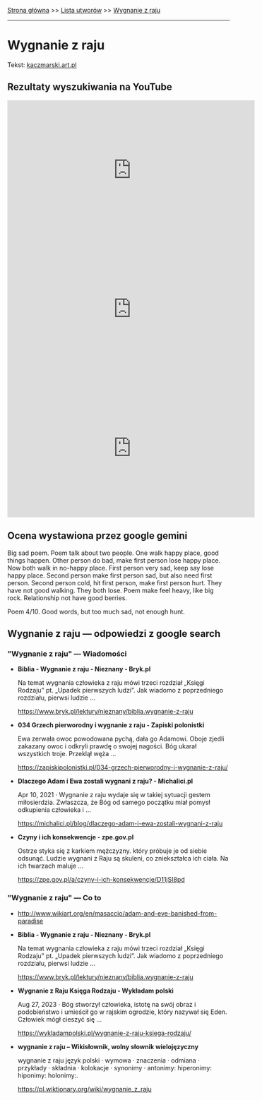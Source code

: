 [Strona główna](../index.md) >> [Lista utworów](../list.md) >> [Wygnanie z raju](652.md)

---

# Wygnanie z raju

Tekst: [kaczmarski.art.pl](https://www.kaczmarski.art.pl/tworczosc/wiersze/wygnanie-z-raju/)

## Rezultaty wyszukiwania na YouTube

<iframe width="560" height="315" src="https://www.youtube.com/embed/L3jqcitu2tA?si=IdontcarewhotheIRSsendsImnotpayingtaxes" title="YouTube video player" frameborder="0" allow="accelerometer; autoplay; clipboard-write; encrypted-media; gyroscope; picture-in-picture; web-share" referrerpolicy="strict-origin-when-cross-origin" allowfullscreen></iframe>

<iframe width="560" height="315" src="https://www.youtube.com/embed/pf0npS8paYs?si=IdontcarewhotheIRSsendsImnotpayingtaxes" title="YouTube video player" frameborder="0" allow="accelerometer; autoplay; clipboard-write; encrypted-media; gyroscope; picture-in-picture; web-share" referrerpolicy="strict-origin-when-cross-origin" allowfullscreen></iframe>

<iframe width="560" height="315" src="https://www.youtube.com/embed/GzxeaC896mU?si=IdontcarewhotheIRSsendsImnotpayingtaxes" title="YouTube video player" frameborder="0" allow="accelerometer; autoplay; clipboard-write; encrypted-media; gyroscope; picture-in-picture; web-share" referrerpolicy="strict-origin-when-cross-origin" allowfullscreen></iframe>

## Ocena wystawiona przez google gemini

Big sad poem. Poem talk about two people. One walk happy place, good things happen. Other person do bad, make first person lose happy place. Now both walk in no-happy place. First person very sad, keep say lose happy place. Second person make first person sad, but also need first person. Second person cold, hit first person, make first person hurt. They have not good walking. They both lose. Poem make feel heavy, like big rock. Relationship not have good berries.

Poem 4/10. Good words, but too much sad, not enough hunt.


## Wygnanie z raju — odpowiedzi z google search

### "Wygnanie z raju" — Wiadomości

- **Biblia - Wygnanie z raju - Nieznany - Bryk.pl**

    Na temat wygnania człowieka z raju mówi trzeci rozdział „Księgi Rodzaju” pt. „Upadek pierwszych ludzi”. Jak wiadomo z poprzedniego rozdziału, pierwsi ludzie ... 

   <https://www.bryk.pl/lektury/nieznany/biblia.wygnanie-z-raju>
- **034 Grzech pierworodny i wygnanie z raju - Zapiski polonistki**

    Ewa zerwała owoc powodowana pychą, dała go Adamowi. Oboje zjedli zakazany owoc i odkryli prawdę o swojej nagości. Bóg ukarał wszystkich troje. Przeklął węża ... 

   <https://zapiskipolonistki.pl/034-grzech-pierworodny-i-wygnanie-z-raju/>
- **Dlaczego Adam i Ewa zostali wygnani z raju? - Michalici.pl**

    Apr 10, 2021  ·  Wygnanie z raju wydaje się w takiej sytuacji gestem miłosierdzia. Zwłaszcza, że Bóg od samego początku miał pomysł odkupienia człowieka i ... 

   <https://michalici.pl/blog/dlaczego-adam-i-ewa-zostali-wygnani-z-raju>
- **Czyny i ich konsekwencje - zpe.gov.pl**

    Ostrze styka się z karkiem mężczyzny. który próbuje je od siebie odsunąć. Ludzie wygnani z Raju są skuleni, co zniekształca ich ciała. Na ich twarzach maluje ... 

   <https://zpe.gov.pl/a/czyny-i-ich-konsekwencje/D11jSI8pd>

### "Wygnanie z raju" — Co to

- <http://www.wikiart.org/en/masaccio/adam-and-eve-banished-from-paradise>
- **Biblia - Wygnanie z raju - Nieznany - Bryk.pl**

    Na temat wygnania człowieka z raju mówi trzeci rozdział „Księgi Rodzaju” pt. „Upadek pierwszych ludzi”. Jak wiadomo z poprzedniego rozdziału, pierwsi ludzie ... 

   <https://www.bryk.pl/lektury/nieznany/biblia.wygnanie-z-raju>
- **Wygnanie z Raju Księga Rodzaju - Wykładam polski**

    Aug 27, 2023  ·  Bóg stworzył człowieka, istotę na swój obraz i podobieństwo i umieścił go w rajskim ogrodzie, który nazywał się Eden. Człowiek mógł cieszyć się ... 

   <https://wykladampolski.pl/wygnanie-z-raju-ksiega-rodzaju/>
- **wygnanie z raju – Wikisłownik, wolny słownik wielojęzyczny**

    wygnanie z raju język polski  · wymowa · znaczenia · odmiana · przykłady · składnia · kolokacje · synonimy · antonimy: hiperonimy: hiponimy: holonimy:. 

   <https://pl.wiktionary.org/wiki/wygnanie_z_raju>

